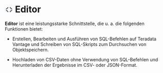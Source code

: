 ![](../Images/editor-icn-overview.png) Editor
=============================================

**Editor** ist eine leistungsstarke Schnittstelle, die u. a. die folgenden Funktionen bietet:

-   Erstellen, Bearbeiten und Ausführen von SQL-Befehlen auf Teradata Vantage und Schreiben von SQL-Skripts zum Durchsuchen von Objektspeichern.

-   Hochladen von CSV-Daten ohne Verwendung von SQL-Befehlen und Herunterladen der Ergebnisse im CSV- oder JSON-Format.
